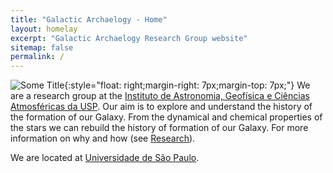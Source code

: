 ```yaml
---
title: "Galactic Archaelogy - Home"
layout: homelay
excerpt: "Galactic Archaelogy Research Group website"
sitemap: false
permalink: /
---
```


![Some Title](/images/Galactic/Archaelogy2.jpeg){:style="float: right;margin-right: 7px;margin-top: 7px;"}
We are a research group at the [Instituto de Astronomia, Geofísica e Ciências Atmosféricas da USP](https://www.iag.usp.br/). Our aim is to explore and understand the history of the formation of our Galaxy.
From the dynamical and chemical properties of the stars we can rebuild the history of formation of our Galaxy. For more information on why and how (see [Research](research)).

We are located at [Universidade de São Paulo](https://www5.usp.br/).
